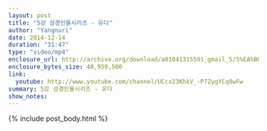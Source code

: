 ```yaml
---
layout: post
title: "5강 성경인물시리즈 - 유다"
author: "Yangnuri"
date: 2014-12-14
duration: "31:47"
type: "video/mp4"
enclosure_url: http://archive.org/download/a01041315591_gmail_5/5%EA%B0%95%20%EC%84%B1%EA%B2%BD%EC%9D%B8%EB%AC%BC%EC%8B%9C%EB%A6%AC%EC%A6%88%20-%20%EC%9C%A0%EB%8B%A4.mp4
enclosure_bytes_size: 40,959,500  
link:
  youtube: http://www.youtube.com/channel/UCcx23KhkV_-P7ZygYCq8wFw
summary: 5강 성경인물시리즈 - 유다
show_notes:
---
```


{% include post_body.html %}
